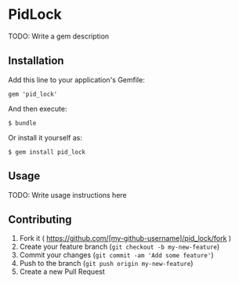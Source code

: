 # PidLock

TODO: Write a gem description

## Installation

Add this line to your application's Gemfile:

    gem 'pid_lock'

And then execute:

    $ bundle

Or install it yourself as:

    $ gem install pid_lock

## Usage

TODO: Write usage instructions here

## Contributing

1. Fork it ( https://github.com/[my-github-username]/pid_lock/fork )
2. Create your feature branch (`git checkout -b my-new-feature`)
3. Commit your changes (`git commit -am 'Add some feature'`)
4. Push to the branch (`git push origin my-new-feature`)
5. Create a new Pull Request
